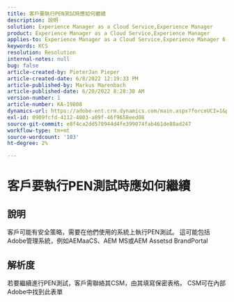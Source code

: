 ```yaml
---
title: 客戶要執行PEN測試時應如何繼續
description: 說明
solution: Experience Manager as a Cloud Service,Experience Manager
product: Experience Manager as a Cloud Service,Experience Manager
applies-to: Experience Manager as a Cloud Service,Experience Manager 6.5
keywords: KCS
resolution: Resolution
internal-notes: null
bug: false
article-created-by: PieterJan Pieper
article-created-date: 6/8/2022 12:19:33 PM
article-published-by: Markus Marenbach
article-published-date: 6/20/2022 8:28:30 AM
version-number: 1
article-number: KA-19808
dynamics-url: https://adobe-ent.crm.dynamics.com/main.aspx?forceUCI=1&pagetype=entityrecord&etn=knowledgearticle&id=4e30cf3f-25e7-ec11-bb3c-000d3a3bdca6
exl-id: 0909fcfd-4112-4803-a89f-46f9658eed08
source-git-commit: e8f4ca2dd578944d4fe399074fab461de88ad247
workflow-type: tm+mt
source-wordcount: '103'
ht-degree: 2%

---
```


# 客戶要執行PEN測試時應如何繼續

## 說明


客戶可能有安全策略，需要在他們使用的系統上執行PEN測試。
這可能包括Adobe管理系統，例如AEMaaCS、AEM MS或AEM Assetsd BrandPortal


## 解析度


若要繼續進行PEN測試，客戶需聯絡其CSM，由其填寫保密表格。
CSM可在內部Adobe中找到此表單
